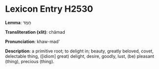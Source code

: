 # Lexicon Entry H2530

**Lemma**: חָמַד

**Transliteration (xlit)**: châmad

**Pronunciation**: khaw-mad'

**Description**:
a primitive root; to delight in; beauty, greatly beloved, covet, delectable thing, ([idiom] great) delight, desire, goodly, lust, (be) pleasant (thing), precious (thing).

